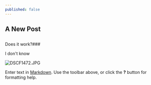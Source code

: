 ```yaml
---
published: false
---
```

## A New Post
##

Does it work?###

I don't know 

![DSCF1472.JPG]({{site.baseurl}}/_posts/DSCF1472.JPG)


Enter text in [Markdown](http://daringfireball.net/projects/markdown/). Use the toolbar above, or click the **?** button for formatting help.
